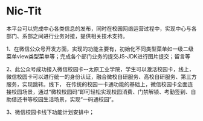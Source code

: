 # Nic-Tit
本平台可以完成中心各类信息的发布，同时在校园网络运营过程中，实现中心与各部门、系部之间进行业务对接，提供相关技术支持。

1、在微信公众号开发方面，实现的功能主要有，初始化不同类型菜单如一级二级菜单view类型菜单等；完成各个部门业务的提交JS-JDK进行图片提交；留言等

2、此公众号成功接入微信校园卡--太原工业学院，学生可以激活校园卡，线上，微信校园卡可以进行统一的身份认证，融合微校自研服务、高校自研服务、第三方服务，实现跳转。线下， 在传统的校园一卡通功能的基础上，微信校园卡全面连接校园场景，通过“微校校园码”即可轻松实现校园消费、门禁解锁、考勤签到、自助借还书等校园生活场景，实现“一码通校园”。

3、微信校园卡线下功能计划安排中；	
